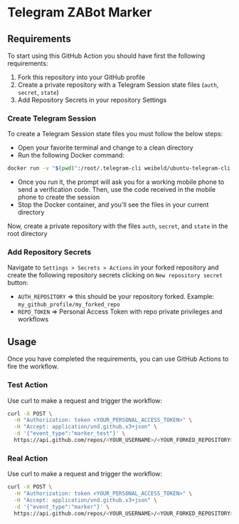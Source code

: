 # Telegram ZABot Marker

## Requirements

To start using this GitHub Action you should have first the following requirements:

1. Fork this repository into your GitHub profile
2. Create a private repository with a Telegram Session state files (`auth`, `secret`, `state`)
3. Add Repository Secrets in your repository Settings 

### Create Telegram Session

To create a Telegram Session state files you must follow the below steps:

- Open your favorite terminal and change to a clean directory
- Run the following Docker command: 
```bash
docker run -v "$(pwd)":/root/.telegram-cli weibeld/ubuntu-telegram-cli bin/telegram-cli
```
- Once you run it, the prompt will ask you for a working mobile phone to send a verification code. Then, use the
code received in the mobile phone to create the session
- Stop the Docker container, and you'll see the files in your current directory

Now, create a private repository with the files `auth`, `secret`, and `state` in the root directory

### Add Repository Secrets

Navigate to `Settings > Secrets > Actions` in your forked repository and create the following repository secrets
clicking on `New repository secret` button:

- `AUTH_REPOSITORY` => this should be your repository forked. Example: `my_github_profile/my_forked_repo`
- `REPO_TOKEN` => Personal Access Token with repo private privileges and workflows

## Usage

Once you have completed the requirements, you can use GitHub Actions to fire the workflow.

### Test Action

Use curl to make a request and trigger the workflow:

```bash
curl -X POST \
  -H "Authorization: token <YOUR_PERSONAL_ACCESS_TOKEN>" \
  -H "Accept: application/vnd.github.v3+json" \
  -d '{"event_type":"marker_test"}' \
  https://api.github.com/repos/<YOUR_USERNAME>/<YOUR_FORKED_REPOSITORY>/dispatches
```

### Real Action

Use curl to make a request and trigger the workflow:

```bash
curl -X POST \
  -H "Authorization: token <YOUR_PERSONAL_ACCESS_TOKEN>" \
  -H "Accept: application/vnd.github.v3+json" \
  -d '{"event_type":"marker"}' \
  https://api.github.com/repos/<YOUR_USERNAME>/<YOUR_FORKED_REPOSITORY>/dispatches
```
